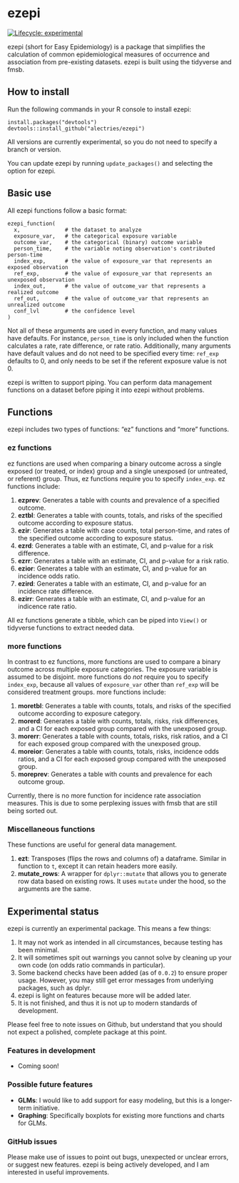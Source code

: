 
<!-- README.md is generated from README.Rmd. Please edit that file -->

# ezepi

<!-- badges: start -->

[![Lifecycle:
experimental](https://img.shields.io/badge/lifecycle-experimental-orange.svg)](https://lifecycle.r-lib.org/articles/stages.html#experimental)
<!-- badges: end -->

ezepi (short for Easy Epidemiology) is a package that simplifies the
calculation of common epidemiological measures of occurrence and
association from pre-existing datasets. ezepi is built using the
tidyverse and fmsb.

## How to install

Run the following commands in your R console to install ezepi:

    install.packages("devtools")
    devtools::install_github("alectries/ezepi")

All versions are currently experimental, so you do not need to specify a
branch or version.

You can update ezepi by running `update_packages()` and selecting the
option for ezepi.

## Basic use

All ezepi functions follow a basic format:

    ezepi_function(
      x,              # the dataset to analyze
      exposure_var,   # the categorical exposure variable
      outcome_var,    # the categorical (binary) outcome variable
      person_time,    # the variable noting observation's contributed person-time
      index_exp,      # the value of exposure_var that represents an exposed observation
      ref_exp,        # the value of exposure_var that represents an unexposed observation
      index_out,      # the value of outcome_var that represents a realized outcome
      ref_out,        # the value of outcome_var that represents an unrealized outcome
      conf_lvl        # the confidence level
    )

Not all of these arguments are used in every function, and many values
have defaults. For instance, `person_time` is only included when the
function calculates a rate, rate difference, or rate ratio.
Additionally, many arguments have default values and do not need to be
specified every time: `ref_exp` defaults to 0, and only needs to be set
if the referent exposure value is not 0.

ezepi is written to support piping. You can perform data management
functions on a dataset before piping it into ezepi without problems.

## Functions

ezepi includes two types of functions: “ez” functions and “more”
functions.

### ez functions

ez functions are used when comparing a binary outcome across a single
exposed (or treated, or index) group and a single unexposed (or
untreated, or referent) group. Thus, ez functions require you to specify
`index_exp`. ez functions include:

1.  **ezprev**: Generates a table with counts and prevalence of a
    specified outcome.
2.  **eztbl**: Generates a table with counts, totals, and risks of the
    specified outcome according to exposure status.
3.  **ezir**: Generates a table with case counts, total person-time, and
    rates of the specified outcome according to exposure status.
4.  **ezrd**: Generates a table with an estimate, CI, and p-value for a
    risk difference.
5.  **ezrr**: Generates a table with an estimate, CI, and p-value for a
    risk ratio.
6.  **ezior**: Generates a table with an estimate, CI, and p-value for
    an incidence odds ratio.
7.  **ezird**: Generates a table with an estimate, CI, and p-value for
    an incidence rate difference.
8.  **ezirr**: Generates a table with an estimate, CI, and p-value for
    an indicence rate ratio.

All ez functions generate a tibble, which can be piped into `View()` or
tidyverse functions to extract needed data.

### more functions

In contrast to ez functions, more functions are used to compare a binary
outcome across multiple exposure categories. The exposure variable is
assumed to be disjoint. more functions do *not* require you to specify
`index_exp`, because all values of `exposure_var` other than `ref_exp`
will be considered treatment groups. more functions include:

1.  **moretbl**: Generates a table with counts, totals, and risks of the
    specified outcome according to exposure category.
2.  **morerd**: Generates a table with counts, totals, risks, risk
    differences, and a CI for each exposed group compared with the
    unexposed group.
3.  **morerr**: Generates a table with counts, totals, risks, risk
    ratios, and a CI for each exposed group compared with the unexposed
    group.
4.  **moreior**: Generates a table with counts, totals, risks, incidence
    odds ratios, and a CI for each exposed group compared with the
    unexposed group.
5.  **moreprev**: Generates a table with counts and prevalence for each
    outcome group.

Currently, there is no more function for incidence rate association
measures. This is due to some perplexing issues with fmsb that are still
being sorted out.

### Miscellaneous functions

These functions are useful for general data management.

1.  **ezt**: Transposes (flips the rows and columns of) a dataframe.
    Similar in function to `t`, except it can retain headers more
    easily.
2.  **mutate_rows**: A wrapper for `dplyr::mutate` that allows you to
    generate row data based on existing rows. It uses `mutate` under the
    hood, so the arguments are the same.

## Experimental status

ezepi is currently an experimental package. This means a few things:

1.  It may not work as intended in all circumstances, because testing
    has been minimal.
2.  It will sometimes spit out warnings you cannot solve by cleaning up
    your own code (on odds ratio commands in particular).
3.  Some backend checks have been added (as of `0.0.2`) to ensure proper
    usage. However, you may still get error messages from underlying
    packages, such as dplyr.
4.  ezepi is light on features because more will be added later.
5.  It is not finished, and thus it is not up to modern standards of
    development.

Please feel free to note issues on Github, but understand that you
should not expect a polished, complete package at this point.

### Features in development

- Coming soon!

### Possible future features

- **GLMs**: I would like to add support for easy modeling, but this is a
  longer-term initiative.
- **Graphing**: Specifically boxplots for existing more functions and
  charts for GLMs.

### GitHub issues

Please make use of issues to point out bugs, unexpected or unclear
errors, or suggest new features. ezepi is being actively developed, and
I am interested in useful improvements.
